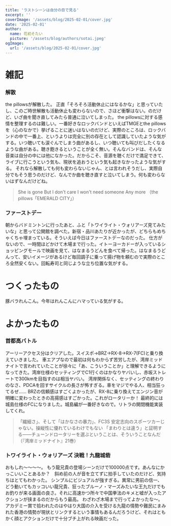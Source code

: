 ```yaml
---
title: 'ラストシーンは自分の目で見る'
excerpt: ''
coverImage: '/assets/blog/2025-02-01/cover.jpg'
date: '2025-02-01'
author:
  name: 花初そたい
  picture: '/assets/blog/authors/sotai.jpeg'
ogImage:
  url: '/assets/blog/2025-02-01/cover.jpg'
---
```

# 雑記
### 解散
the pillowsが解散した。
正直「そろそろ活動休止にはなるかな」と思っていたし、このご時世解散も活動休止も変わらないので、さほど衝撃はない。のだけど、いざ曲を聞き直してみたら普通に泣いてしまった。
the pillowsに対する感情を整理するのは難しい。一番好きなロックバンドといえばTMGEとthe pillowsを（心のなかで）挙げることに迷いはないのだけど、実際のところは、ロックバンドの中で一番上、というよりは完全に別の存在として認識していたような気がする。いつ聴いても涙ぐんでしまう曲があるし、いつ聴いても叫びだしたくなるような曲がある。聴き飽きるということが全く無い。そんなバンドは、そんな音楽は自分の中には他になかった。だからこそ、音源を聴くだけで満足できて、ライブに行こうという気も、現状を追おうという気も起きなかったような気がする。
それなら解散しても何も変わらないじゃん、とは言われそうだし、実際自分でもそう思うのだけど、なんでか曲を聴き直すと泣いてしまう。何も変わらないはずなんだけどね。

> She is gone
But I don't care
I won't need someone
Any more
（the pillows「EMERALD CITY」）

### ファーストデー
朝からバドミントンに行ったあと、ふと「トワイライト・ウォリアーズ見てみたいな」と思って公開館を調べた。新宿・品川あたりが近かったが、どちらもめちゃくちゃ埋まっている。そういえば今日はファーストデーなのだった。
仕方がないので、一時間ほどかけて木場まで行った。イトーヨーカドーが入っているショッピングモールで映画を見て、はなまるうどんを食べて帰った。はなまるうどんって、安いイメージがあるけど毎回調子に乗って揚げ物を頼むので実際のところ全然安くない。回転寿司と同じような立ち位置な気がする。

# つくったもの
豚バラれんこん。今年はれんこんにハマっている気がする。

# よかったもの
### 首都高バトル
アーリーアクセス分はクリアした。スイスポ→BRZ→RX-8→RX-7(FC)と乗り換えていきました。
車エアプなので最初は何もわからず苦労したが、湾岸ミッドナイトで言われていたことが徐々に「あ、こういうことか」と理解できるようになってきた。湾岸仕様のセッティングでC1行くのはかなりヤバいし、赤坂ストレートで300kmを目指すのは相当ヤバい。
湾岸関係なく、セッティングの終わりのなさ、PDCAを回すサイクルの長さが怖すぎる。車をマジでやる人、相当狂ってるぜ……
BRZの信頼感はすごくよかったが、RX-8に乗り換えてエンジン音が明確に変わったときの高揚感はすごかった。これがロータリーか！
最終的には城島仕様のFCになりました。城島編が一番好きなので。リトラの開閉機能実装してくれ。
> 「繊細さ」、そして「はかなさの暴力」、FC3S
安定志向のスポーツカーじゃない。操縦性に優れているわけでもない
「まわりとは違う」と証明する――チューンドロータリーを選ぶということは、そういうことなんだ
（『湾岸ミッドナイト』21巻）

### トワイライト・ウォリアーズ 決戦！九龍城砦
おもしれ～～～～。
もう龍兄貴の登場シーンだけで100000点です。あんなにかっこいいことあるか？　斜め前の人が音を立てずに拍手していたのだけど、気持ちはとてもわかった。
シンプルにビジュアルが強すぎる。異常に男前の信一、どう動いてもカッコいい龍兄貴、狂ったブルーノ・マーズみたいな王九だけでもお釣りが来る画面の良さ。それに高速かつ所々で中国拳法のキメと嘘が入ったアクションが挟まるのだからもう最高。
わざわざ木場まで行ってよかったな～。アカデミー賞で拾われたのはやはり大国の介入を受ける九龍の情勢や難民にまみれた香港の情勢が現状とリンクするという事情もあるんだろうけど、それはともかく顔とアクションだけで十分ブチ上がれる映画だった。